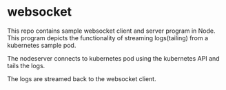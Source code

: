 # websocket
This repo contains sample websocket client and server program in Node.
This program depicts the functionality of streaming logs(tailing) from a kubernetes sample pod.

The nodeserver connects to kubernetes pod using the kubernetes API and tails the logs.

The logs are streamed back to the websocket client.
